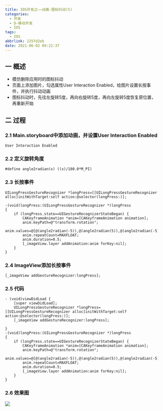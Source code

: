```yaml
---
title: IOS开发之——动画-图标抖动(5)
categories:
  - 开发
  - D-移动开发
  - IOS
tags:
  - IOS
abbrlink: 225fd2eb
date: 2021-06-02 09:22:37
---
```

## 一 概述

* 模仿删除应用时的图标抖动
* 页面上添加图片，勾选属性User Interaction Enabled，给图片设置长按事件，并执行抖动动画
* 图标抖动时，先往左旋转5度，再向右旋转5度，再向左旋转5度恢复原位置，再重新开始

<!--more-->

## 二 过程

### 2.1 Main.storyboard中添加动画，并设置User Interaction Enabled

```
User Interaction Enabled
```

### 2.2 定义旋转角度

```
#define angle2radian(x) ((x)/180.0*M_PI)
```

### 2.3 长按事件

```
UILongPressGestureRecognizer *longPress=[[UILongPressGestureRecognizer alloc]initWithTarget:self action:@selector(longPress:)];

-(void)longPress:(UILongPressGestureRecognizer *)longPress
{
    if (longPress.state==UIGestureRecognizerStateBegan) {
        CAKeyframeAnimation *anim=[CAKeyframeAnimation animation];
        anim.keyPath=@"transform.rotation";
        anim.values=@[@(angle2radian(-5)),@(angle2radian(5)),@(angle2radian(-5))];
        anim.repeatCount=MAXFLOAT;
        anim.duration=0.5;
        [_imageView.layer addAnimation:anim forKey:nil];
    }
}
```

### 2.4 ImageView添加长按事件

```
[_imageView addGestureRecognizer:longPress];
```

### 2.5 代码

```
- (void)viewDidLoad {
    [super viewDidLoad];
    UILongPressGestureRecognizer *longPress=[[UILongPressGestureRecognizer alloc]initWithTarget:self action:@selector(longPress:)];
    [_imageView addGestureRecognizer:longPress];
    
}
-(void)longPress:(UILongPressGestureRecognizer *)longPress
{
    if (longPress.state==UIGestureRecognizerStateBegan) {
        CAKeyframeAnimation *anim=[CAKeyframeAnimation animation];
        anim.keyPath=@"transform.rotation";
        anim.values=@[@(angle2radian(-5)),@(angle2radian(5)),@(angle2radian(-5))];
        anim.repeatCount=MAXFLOAT;
        anim.duration=0.5;
        [_imageView.layer addAnimation:anim forKey:nil];
    }
}
```

### 2.6 效果图

![][1]

[1]:https://cdn.jsdelivr.net/gh/PGzxc/CDN@master/blog-ios/ios-animal-shake.gif